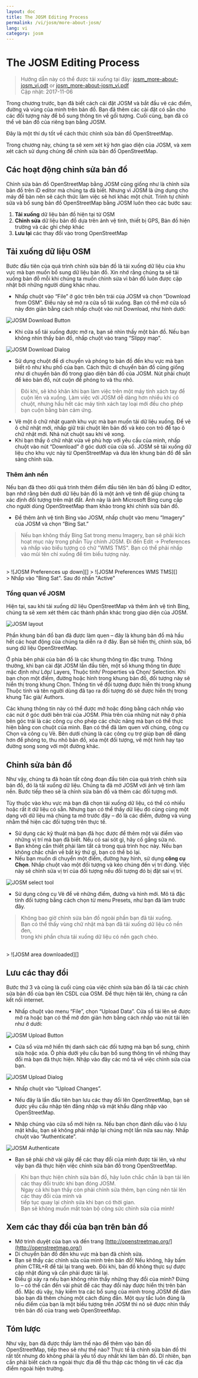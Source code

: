 ```yaml
---
layout: doc
title: The JOSM Editing Process
permalink: /vi/josm/more-about-josm/
lang: vi
category: josm
---
```


The JOSM Editing Process
========================

> Hướng dẫn này có thể được tải xuống tại đây: [josm_more-about-josm_vi.odt](/files/josm_more-about-josm_vi.odt) or [josm_more-about-josm_vi.pdf](/files/josm_more-about-josm_vi.pdf)  
> Cập nhật: 2017-11-06  

Trong chương trước,
bạn đã biết cách cài đặt JOSM và bắt đầu vẽ các điểm, đường và vùng của mình trên bản đồ.
Bạn đã thêm các cài đặt có sẵn cho các đối tượng này để bổ sung thông tin về gối tượng.
Cuối cùng, bạn đã có thể vẽ bản đồ của riêng bạn bằng JOSM.

Đây là một thí dụ tốt về cách thức chỉnh sửa bản đồ OpenStreetMap.

Trong chương này, chúng ta sẽ xem xét kỹ hơn giao diện của JOSM,
và xem xét cách sử dụng chúng để chỉnh sửa bản đổ OpenStreetMap.

Các hoạt động chỉnh sửa bản đồ
---------------------
Chỉnh sửa bản đồ OpenStreetMap bằng JOSM cũng giống như là chỉnh sửa bản đồ trên iD editor mà chúng ta đã biết.
Nhưng vì JOSM là ứng dụng cho máy để bàn
nên sẽ cách thức làm việc sẽ hơi khác một chút.
Trình tự chỉnh sửa và bổ sung bản đồ OpenStreetMap bằng JOSM luôn theo các bước sau:

1. **Tải xuống** dữ liệu bản đồ hiện tại từ OSM
2. **Chỉnh sửa** dữ liệu bản đồ dựa trên ảnh vệ tinh, thiết bị GPS, Bản đồ hiện trường và các ghi chép khác
3. **Lưu lại** các thay đổi vào trong OpenStreetMap

Tải xuống dữ liệu OSM
--------------------
Bước đầu tiên của quá trình chỉnh sửa bản đồ là tải xuống dữ liệu của khu vực mà bạn muốn bổ sung dữ liệu bản đồ.
Xin nhớ rằng chúng ta sẽ tải xuống bản đỗ mỗi khi chúng ta muốn chỉnh sửa
vì bản đồ luôn được cập nhật bởi những người dùng khác nhau.

-   Nhấp chuột vào “File” ở góc trên bên trái của JOSM và chọn “Download from OSM”.
    Điều này sẽ mở ra cửa sổ tải xuống.
    Bạn có thể mở cửa sổ này đơn giản bằng cách nhấp chuột vào nút Download,
    như hình dưới:

![JOSM Download Button][]

- Khi cửa sổ tải xuống được mở ra, bạn sẽ nhìn thấy một bản đồ.
    Nếu bạn không nhìn thấy bản đồ, nhấp chuột vào trang “Slippy map”.

![JOSM Download Dialog][]

- Sử dụng chuột để di chuyển và phóng to bản đồ
    đến khu vực mà bạn biết rõ như khu phố của bạn.
    Cách thức di chuyển bản đồ cũng giống như di chuyển bản đồ
    trong giao diện bản đồ của JOSM.
    Nút phải chuột để kéo bản đồ, nút cuộn để phóng to và thu nhỏ.

> Đôi khi, sẽ khó khăn khi bạn làm việc trên một máy tính xách tay
> để cuộn lên và xuống. Làm việc với JOSM dễ dàng hơn nhiều khi có chuột,
> nhưng hầu hết các máy tính xách tay loại mới đều cho phép bạn cuộn bằng bàn cảm ứng.

-   Vẽ một ô chữ nhật quanh khu vực mà bạn muốn tải dữ liệu xuống.
    Để vẽ ô chữ nhật mới, nhấp giữ trái chuột lên bản đồ và kéo con trỏ để tạo ô chữ nhật mới.
    Nhả nút chuột sau khi vẽ xong.
-   Khi bạn thấy ô chữ nhật vừa vẽ phù hợp với yêu cầu của mình,
    nhấp chuột vào nút “Download” ở góc dưới của cửa sổ.
    JOSM sẽ tải xuống dữ liệu cho khu vực này từ OpenStreetMap
    và đưa lên khung bản đồ để sẵn sàng chỉnh sửa.

### Thêm ảnh nền
Nếu bạn đã theo dõi quá trình thêm điểm đầu tiên lên bản đồ bằng iD editor,
bạn nhớ rằng bên dưới dữ liệu bản đồ là một ảnh vệ tinh
để giúp chúng ta xác định đối tượng trên mặt đất.
Ảnh này là ảnh Microsoft Bing cung cấp
cho người dùng OpenStreetMap tham khảo trong khi chỉnh sửa bản đồ.

-	Để thêm ảnh vệ tinh Bing vào JOSM,
    nhấp chuột vào menu “Imagery” của JOSM và chọn “Bing Sat.”

> Nếu bạn không thấy Bing Sat trong menu Imagery, bạn sẽ phải kích hoạt
> mục này trong phần Tùy chỉnh JOSM. Đi đến Edit -> Preferences và nhấp vào biểu tượng
có chữ "WMS TMS". Bạn có thể phải nhấp vào mũi tên chỉ xuống để tìm biểu tượng này.
<br>
>	![JOSM Preferences up down][]
>	![JOSM Preferences WMS TMS][]
<br>
> Nhấp vào "Bing Sat". Sau đó nhấn "Active"


### Tổng quan về JOSM
Hiện tại, sau khi tải xuống dữ liệu OpenStreetMap và thêm ảnh vệ tinh Bing,
chúng ta sẽ xem xét thêm các thành phần khác trong giao diện của JOSM.

![JOSM layout][]

Phần khung bản đồ bạn đã được làm quen – 
đây là khung bản đồ mà hầu hết các hoạt động của chúng ta diễn ra ở đây.
Bạn sẽ hiển thị, chỉnh sửa, bổ sung dữ liệu OpenStreetMap.

Ở phía bên phải của bản đồ là các khung thông tin đặc trưng.
Thông thường, khi bạn cài đặt JOSM lần đầu tiên,
một số khung thông tin được mặc định như Lớp/ Layers, Thuộc tính/ Properties và Chọn/ Selection.
Khi bạn chọn một điểm, đường hoặc hình trong khung bản đồ,
đối tượng này sẽ hiển thị trong khung Chọn.
Thông tin về đối tượng được hiển thị trong khung Thuộc tính
và tên người dùng đã tạo ra đối tượng đó sẽ được hiển thị trong khung Tác giả/ Authors.

Các khung thông tin này có thể được mở hoặc đóng bằng cách nhấp vào các nút ở góc dưới bên trái của JOSM.
Phía trên của những nút này ở phía bên góc trái là các công cụ cho phép các chức năng
mà bạn có thể thực hiện bằng con chuột của mình.
Bạn có thể đã làm quen với chúng, công cụ Chọn và công cụ Vẽ.
Bên dưới chúng là các công cụ trợ giúp bạn dễ dàng hơn để phóng to, thu nhỏ bản đồ,
xóa một đối tượng, vẽ một hình hay tạo đường song song với một đường khác.


Chỉnh sửa bản đồ
----
Như vậy, chúng ta đã hoàn tất công đoạn đầu tiên của quá trình chỉnh sửa bản đồ, đó là tải xuống dữ liệu.
Chúng ta đã mở JOSM với ảnh vệ tinh làm nền.
Bước tiếp theo sẽ là chỉnh sửa bản đồ và thêm các đối tượng mới.

Tùy thuộc vào khu vực mà bạn đã chọn tải xuống dữ liệu, có thể có nhiều hoặc rất ít dữ liệu có sẵn.
Nhưng bạn có thể thấy dữ liệu đó cũng cùng một dạng với dữ liệu mà chúng ta mở trước đây –
đó là các điểm, đường và vùng nhằm thể hiện các đối tượng trên thực tế.

-   Sử dụng các kỹ thuật mà bạn đã học được để thêm một vài điểm vào những vị trí mà bạn đã biết.
	Nếu có sai sót gì, hãy cố gắng sửa nó.
-   Bạn không cần thiết phải làm tất cả trong quá trình học này.
	Nếu bạn không chắc chắn về bất kỳ thứ gì, bạn có thể bỏ lại.
-   Nếu bạn muốn di chuyển một điểm, đường hay hình, sử dụng **công cụ Chọn**.
    Nhấp chuột vào một đối tượng và kéo chúng đến vị trí đúng.
    Việc này sẽ chỉnh sửa vị trí của đối tượng
    nếu đối tượng đó bị đặt sai vị trí.

![JOSM select tool][]

-  Sử dụng công cụ Vẽ để vẽ những điểm, đường và hình mới.
    Mô tả đặc tính đối tượng bằng cách chọn từ menu Presets,
    như bạn đã làm trước đây. 

> Không bao giờ chỉnh sửa bản đồ ngoài phần bạn đã tải xuống.  
> Bạn có thể thấy vùng chữ nhật mà bạn đã tải xuống dữ liệu có nền đen,  
trong khi phần chưa tải xuống dữ liệu có nền gạch chéo. 
<br>  
> ![JOSM area downloaded][]

Lưu các thay đổi
--------------
Bước thứ  3 và cũng là cuối cùng của việc chỉnh sửa bản đồ là
tải các chỉnh sửa bản đồ của bạn lên CSDL của OSM.
Để thực hiện tải lên, chúng ra cần kết nối internet.

-  Nhấp chuột vào menu “File”, chọn “Upload Data”.
    Cửa sổ tải lên sẽ được mở ra
    hoặc bạn có thể mở đơn giản hơn bằng cách nhấp vào nút tải lên như ở dưới:

![JOSM Upload Button][]

-  Cửa sổ vừa mở hiển thị danh sách các đối tượng mà bạn bổ sung, chỉnh sửa hoặc xóa.
    Ô phía dưới yêu cầu bạn bổ sung thông tin
    về những thay đổi mà bạn đã thực hiện.
    Nhập vào đây các mô tả về việc chỉnh sửa của bạn.

![JOSM Upload Dialog][]

-   Nhấp chuột vào “Upload Changes”.

-   Nếu đây là lần đầu tiên bạn lưu các thay đổi lên OpenStreetMap,
    bạn sẽ được yêu cầu nhập tên đăng nhập và mật khẩu đăng nhập vào OpenStreetMap.
-   Nhập chúng vào cửa sổ mới hiện ra.
    Nếu bạn chọn đánh dấu vào ô lưu mật khẩu, bạn sẽ không phải nhập lại chúng một lần nữa sau này.
    Nhấp chuột vào “Authenticate”.

![JOSM Authenticate][]

-   Bạn sẽ phải chờ vài giây để các thay đổi của mình được tải lên,
    và như vậy bạn đã thực hiện việc chỉnh sửa bản đồ trong OpenStreetMap.

> Khi bạn thực hiện chỉnh sửa bản đồ, hãy luôn chắc chắn là bạn tải lên các thay đổi trước khi bạn đóng JOSM.  
> Ngay cả khi bạn thấy còn phải chỉnh sửa thêm, bạn cũng nên tải lên các thay đổi của mình và  
> tiếp tục quay lại chỉnh sửa khi bạn có thời gian.  
> Bạn sẽ không muốn mất toàn bộ công sức chỉnh sửa của mình!

Xem các thay đổi của bạn trên bản đồ
---------------------------
-  Mở trình duyệt của bạn và đến trang  [http://openstreetmap.org/](http://openstreetmap.org/)
- Di chuyển bản đồ đến khu vực mà bạn đã chỉnh sửa.
- Bạn sẽ thấy các chỉnh sửa của mình trên bản đồ!
    Nếu không, hãy bấm phím CTRL+R để tải lại trang web.
    Đôi khi, bản đồ không thực sự được cập nhật đúng và cần phải được tải lại.
- Điều gì xảy ra nếu bạn không nhìn thấy những thay đổi của mình?
    Đừng lo – có thể cần đến vài phút để các thay đổi này được hiển thị trên bản đồ.
    Mặc dù vậy, hãy kiểm tra các bổ sung của mình trong JOSM để đảm bảo bạn đã thêm chúng một cách đúng đắn.
    Một quy tắc luôn đúng là nếu điểm của bạn là một biểu tượng trên JOSM
    thì nó sẽ được nhìn thấy trên bản đồ của trang web OpenStreetMap.

Tóm lược
-------
Như vậy, bạn đã được thấy làm thế nào để thêm vào bản đồ OpenStreetMap,
tiếp theo sẽ như thế nào?
Thực tế là chỉnh sửa bản đồ thì rất tốt nhưng đó không phải là yếu tố duy nhất khi làm bản đồ.
Dĩ nhiên, bạn cần phải biết cách ra ngoài thực địa để thu thập các thông tin về các địa điểm ngoài hiện trường.


[JOSM Download Button]: /images/josm/josm_download-button.png
[JOSM Download Dialog]: /images/josm/josm_download-dialog.png
[JOSM Preferences up down]: /images/josm/josm_preferences-up-down.png
[JOSM Preferences WMS TMS]: /images/josm/josm_preferences-wms-tms.png
[JOSM layout]: /images/josm/josm_layout.png
[JOSM select tool]: /images/josm/josm_select-tool.png
[JOSM area downloaded]: /images/josm/josm_area-downloaded.png
[JOSM Upload Button]: /images/josm/josm_upload-button.png
[JOSM Upload Dialog]: /images/josm/josm_upload-dialog.png
[JOSM Authenticate]: /images/josm/josm_authenticate.png